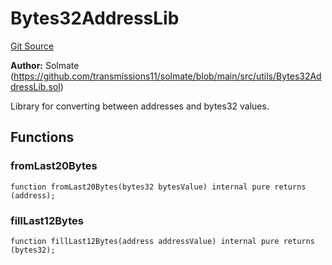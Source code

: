 # Bytes32AddressLib
[Git Source](https://github.com/malda-protocol/malda-lending/blob/7babde64a69e0bddbfb8ee96e52976dd39acebdd/src\libraries\Bytes32AddressLib.sol)

**Author:**
Solmate (https://github.com/transmissions11/solmate/blob/main/src/utils/Bytes32AddressLib.sol)

Library for converting between addresses and bytes32 values.


## Functions
### fromLast20Bytes


```solidity
function fromLast20Bytes(bytes32 bytesValue) internal pure returns (address);
```

### fillLast12Bytes


```solidity
function fillLast12Bytes(address addressValue) internal pure returns (bytes32);
```

